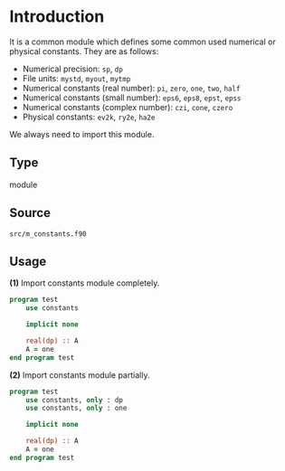 # Introduction

It is a common module which defines some common used numerical or physical constants. They are as follows:

* Numerical precision: `sp`, `dp`
* File units: `mystd`, `myout`, `mytmp`
* Numerical constants (real number): `pi`, `zero`, `one`, `two`, `half`
* Numerical constants (small number): `eps6`, `eps8`, `epst`, `epss`
* Numerical constants (complex number): `czi`, `cone`, `czero`
* Physical constants: `ev2k`, `ry2e`, `ha2e`

We always need to import this module.

## Type

module

## Source

`src/m_constants.f90`

## Usage

**(1)** Import constants module completely.

```fortran
program test
    use constants

    implicit none

    real(dp) :: A
    A = one
end program test
```

**(2)** Import constants module partially.

```fortran
program test
    use constants, only : dp
    use constants, only : one

    implicit none

    real(dp) :: A
    A = one
end program test
```
